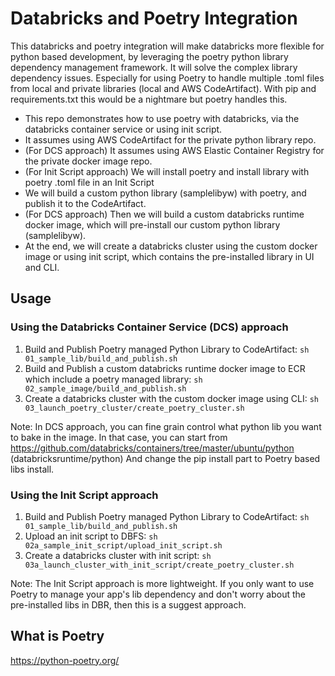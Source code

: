 # Databricks and Poetry Integration

This databricks and poetry integration will make databricks more flexible for python based development, by leveraging the poetry python library dependency management framework. It will solve the complex library dependency issues. Especially for using Poetry to handle multiple .toml files from local and private libraries (local and AWS CodeArtifact). With pip and requirements.txt this would be a nightmare but poetry handles this. 

* This repo demonstrates how to use poetry with databricks, via the databricks container service or using init script.
* It assumes using AWS CodeArtifact for the private python library repo.
* (For DCS approach) It assumes using AWS Elastic Container Registry for the private docker image repo.
* (For Init Script approach) We will install poetry and install library with poetry .toml file in an Init Script
* We will build a custom python library (samplelibyw) with poetry, and publish it to the CodeArtifact.
* (For DCS approach) Then we will build a custom databricks runtime docker image, which will pre-install our custom python library (samplelibyw).
* At the end, we will create a databricks cluster using the custom docker image or using init script, which contains the pre-installed library in UI and CLI.


## Usage

### Using the Databricks Container Service (DCS) approach

1) Build and Publish Poetry managed Python Library to CodeArtifact: `sh 01_sample_lib/build_and_publish.sh`
2) Build and Publish a custom databricks runtime docker image to ECR which include a poetry managed library: `sh 02_sample_image/build_and_publish.sh`
3) Create a databricks cluster with the custom docker image using CLI: `sh 03_launch_poetry_cluster/create_poetry_cluster.sh`

Note: In DCS approach, you can fine grain control what python lib you want to bake in the image. In that case, you can start from https://github.com/databricks/containers/tree/master/ubuntu/python (databricksruntime/python) And change the pip install part to Poetry based libs install.

### Using the Init Script approach

1) Build and Publish Poetry managed Python Library to CodeArtifact: `sh 01_sample_lib/build_and_publish.sh`
2) Upload an init script to DBFS: `sh 02a_sample_init_script/upload_init_script.sh`
3) Create a databricks cluster with init script: `sh 03a_launch_cluster_with_init_script/create_poetry_cluster.sh` 

Note: The Init Script approach is more lightweight. If you only want to use Poetry to manage your app's lib dependency and don't worry about the pre-installed libs in DBR, then this is a suggest approach.

## What is Poetry

https://python-poetry.org/

